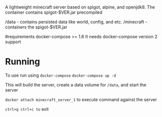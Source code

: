 A lightweight minecraft server based on spigot, alpine, and openjdk8.
The container contains spigot-$VER.jar precompiled
 
 /data - contains persisted data like world, config, and etc.
 /minecraft - containers the spigot-$VER.jar

#requirements
docker-compose >= 1.6 
It needs docker-compose version 2 support

# Running
To use run using `docker-compose`
`docker-compose up -d`

This will build the server, create a data volume for `/data`, and start the server 

`docker attach minecraft_server_1` to execute command against the server 

`ctrl+q ctrl+c to` exit
